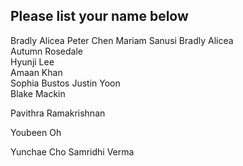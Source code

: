 ## Please list your name below

Bradly Alicea
Peter Chen
Mariam Sanusi
Bradly Alicea   
Autumn Rosedale   
Hyunji Lee   
Amaan Khan   
Sophia Bustos 
Justin Yoon \
Blake Mackin

Pavithra Ramakrishnan

Youbeen Oh

Yunchae Cho
Samridhi Verma
